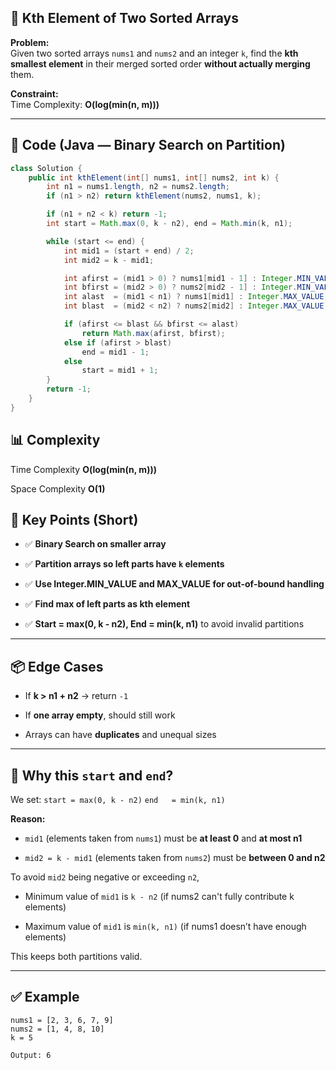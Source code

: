 
## 📄 Kth Element of Two Sorted Arrays

**Problem:**  
Given two sorted arrays `nums1` and `nums2` and an integer `k`, find the **kth smallest element** in their merged sorted order **without actually merging** them.

**Constraint:**  
Time Complexity: **O(log(min(n, m)))**

----------

## 📜 Code (Java — Binary Search on Partition)

```java
class Solution {
    public int kthElement(int[] nums1, int[] nums2, int k) {
        int n1 = nums1.length, n2 = nums2.length;
        if (n1 > n2) return kthElement(nums2, nums1, k);

        if (n1 + n2 < k) return -1;
        int start = Math.max(0, k - n2), end = Math.min(k, n1);

        while (start <= end) {
            int mid1 = (start + end) / 2;
            int mid2 = k - mid1;

            int afirst = (mid1 > 0) ? nums1[mid1 - 1] : Integer.MIN_VALUE;
            int bfirst = (mid2 > 0) ? nums2[mid2 - 1] : Integer.MIN_VALUE;
            int alast  = (mid1 < n1) ? nums1[mid1] : Integer.MAX_VALUE;
            int blast  = (mid2 < n2) ? nums2[mid2] : Integer.MAX_VALUE;

            if (afirst <= blast && bfirst <= alast)
                return Math.max(afirst, bfirst);
            else if (afirst > blast)
                end = mid1 - 1;
            else
                start = mid1 + 1;
        }
        return -1;
    }
}

```



## 📊 Complexity

Time Complexity  **O(log(min(n, m)))**

Space Complexity **O(1)**



## 📌 Key Points (Short)

-   ✅ **Binary Search on smaller array**
    
-   ✅ **Partition arrays so left parts have `k` elements**
    
-   ✅ **Use Integer.MIN_VALUE and MAX_VALUE for out-of-bound handling**
    
-   ✅ **Find max of left parts as kth element**
    
-   ✅ **Start = max(0, k - n2), End = min(k, n1)** to avoid invalid partitions
    

----------

## 📦 Edge Cases

-   If **k > n1 + n2** → return `-1`
    
-   If **one array empty**, should still work
    
-   Arrays can have **duplicates** and unequal sizes
    

----------

## 📌 Why this `start` and `end`?

We set:
`start = max(0, k - n2)`
`end   = min(k, n1)`

**Reason:**

-   `mid1` (elements taken from `nums1`) must be **at least 0** and **at most n1**
    
-   `mid2 = k - mid1` (elements taken from `nums2`) must be **between 0 and n2**
    

To avoid `mid2` being negative or exceeding `n2`,

-   Minimum value of `mid1` is `k - n2` (if nums2 can't fully contribute k elements)
    
-   Maximum value of `mid1` is `min(k, n1)` (if nums1 doesn’t have enough elements)
    

This keeps both partitions valid.

----------

## ✅ Example

```text
nums1 = [2, 3, 6, 7, 9]
nums2 = [1, 4, 8, 10]
k = 5

Output: 6

```

